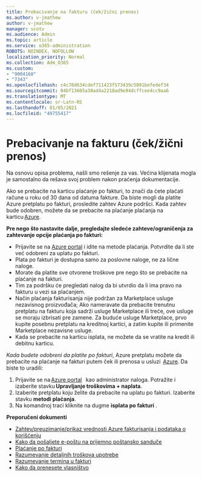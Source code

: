 ```yaml
---
title: Prebacivanje na fakturu (ček/žični prenos)
ms.author: v-jmathew
author: v-jmathew
manager: scotv
ms.audience: Admin
ms.topic: article
ms.service: o365-administration
ROBOTS: NOINDEX, NOFOLLOW
localization_priority: Normal
ms.collection: Adm_O365
ms.custom:
- "9004168"
- "7343"
ms.openlocfilehash: c4c78d634cdef711423f573439c5091befedef34
ms.sourcegitcommit: 04bf13605a30ad4a2218ad9e94dcffcee4cc9aa6
ms.translationtype: MT
ms.contentlocale: sr-Latn-RS
ms.lasthandoff: 01/05/2021
ms.locfileid: "49755417"
---
```

# <a name="switch-to-pay-by-invoice-chequewire-transfer"></a>Prebacivanje na fakturu (ček/žični prenos)

Na osnovu opisa problema, našli smo rešenje za vas. Većina klijenata mogla je samostalno da rešava svoj problem nakon praćenja dokumentacije.

Ako se prebacite na karticu plaćanje po fakturi, to znači da ćete plaćati račune u roku od 30 dana od datuma fakture. Da biste mogli da platite Azure pretplatu po fakturi, prosledite zahtev Azure podršci. Kada zahtev bude odobren, možete da se prebacite na plaćanje plaćanja na karticu [Azure](https://portal.azure.com/).

**Pre nego što nastavite dalje, pregledajte sledeće zahteve/ograničenja za zahtevanje opcije plaćanja po fakturi:**

- Prijavite se na [Azure portal](https://portal.azure.com/) i idite na metode plaćanja. Potvrdite da li ste već odobreni za uplatu po fakturi.
- Plata po fakturi je dostupna samo za poslovne naloge, ne za lične naloge.
- Morate da platite sve otvorene troškove pre nego što se prebacite na plaćanje na fakturi.
- Tim za podršku će pregledati nalog da bi utvrdio da li ima pravo na fakturu u vezi sa plaćanjem.
- Način plaćanja fakturisanja nije podržan za Marketplace usluge nezavisnog proizvođača; Ako nameravate da prebacite trenutnu pretplatu na fakturu koja sadrži usluge Marketplace ili treće, ove usluge se moraju izbrisati pre zamene. Za buduće usluge Marketplace, prvo kupite posebnu pretplatu na kreditnoj kartici, a zatim kupite ili primenite Marketplace nezavisne usluge.
- Kada se prebacite na karticu isplata, ne možete da se vratite na kredit ili debitnu karticu.

*Kada budete odobreni da platite po fakturi*, Azure pretplatu možete da prebacite na plaćanje na fakturi putem ček ili prenosa u usluzi  [Azure](https://portal.azure.com/).
Da biste to uradili:

1. Prijavite se na [Azure portal](https://portal.azure.com/)   kao administrator naloga. Potražite i izaberite stavku **Upravljanje troškovima + naplata**.
2. Izaberite pretplatu koju želite da prebacite na uplatu po fakturi. Izaberite stavku **metodi plaćanja**.
3. Na komandnoj traci kliknite na dugme **isplata po fakturi** .

**Preporučeni dokumenti**

- [Zahtev/preuzimanje/prikaz vrednosti Azure fakturisanja i podataka o korišćenju](https://docs.microsoft.com/azure/billing/billing-download-azure-invoice-daily-usage-date)
- [Kako da pošaljete e-poštu na prijemno poštansko sanduče](https://docs.microsoft.com/azure/billing/billing-download-azure-invoice-daily-usage-date)
- [Plaćanje po fakturi](https://docs.microsoft.com/azure/billing/billing-how-to-pay-by-invoice)
- [Razumevanje detaljnih troškova upotrebe](https://docs.microsoft.com/azure/billing/billing-understand-your-bill)
- [Razumevanje termina u fakturi](https://docs.microsoft.com/azure/billing/billing-understand-your-invoice)
- [Kako da prenesete vlasništvo](https://docs.microsoft.com/azure/billing/billing-subscription-transfer)
